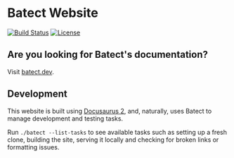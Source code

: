# Batect Website

[![Build Status](https://github.com/batect/batect.dev/workflows/CI/badge.svg)](https://github.com/batect/batect.dev/actions?query=workflow%3ACI+branch%3Amain)
[![License](https://img.shields.io/github/license/batect/batect.svg)](https://opensource.org/licenses/Apache-2.0)

## Are you looking for Batect's documentation?

Visit [batect.dev](https://batect.dev).

## Development

This website is built using [Docusaurus 2](https://v2.docusaurus.io/), and, naturally, uses Batect to manage development
and testing tasks.

Run `./batect --list-tasks` to see available tasks such as setting up a fresh clone, building the site, serving it locally
and checking for broken links or formatting issues.
